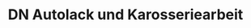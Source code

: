 ---
title: "DN Autolack und Karosseriearbeit"
url: /eppelheim/dn-autolack-und-karosseriearbeit/
shop: Autowerkstatt
---